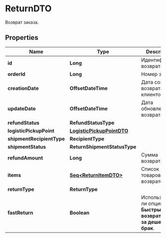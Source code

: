 

# ReturnDTO

Возврат заказа.

## Properties

Name | Type | Description | Notes
------------ | ------------- | ------------- | -------------
**id** | **Long** | Идентификатор возврата. |  [optional]
**orderId** | **Long** | Номер заказа. |  [optional]
**creationDate** | **OffsetDateTime** | Дата создания возврата клиентом. |  [optional]
**updateDate** | **OffsetDateTime** | Дата обновления возврата. |  [optional]
**refundStatus** | **RefundStatusType** |  |  [optional]
**logisticPickupPoint** | [**LogisticPickupPointDTO**](LogisticPickupPointDTO.md) |  |  [optional]
**shipmentRecipientType** | **RecipientType** |  |  [optional]
**shipmentStatus** | **ReturnShipmentStatusType** |  |  [optional]
**refundAmount** | **Long** | Сумма возврата. |  [optional]
**items** | [**Seq&lt;ReturnItemDTO&gt;**](ReturnItemDTO.md) | Список товаров в возврате. | 
**returnType** | **ReturnType** |  |  [optional]
**fastReturn** | **Boolean** | Используется ли опция **Быстрый возврат денег за дешевый брак**.  |  [optional]



